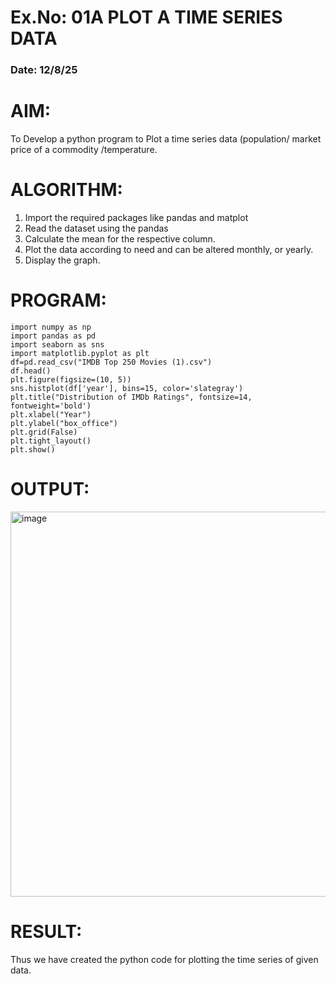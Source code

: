 # Ex.No: 01A PLOT A TIME SERIES DATA
###  Date: 12/8/25

# AIM:
To Develop a python program to Plot a time series data (population/ market price of a commodity
/temperature.
# ALGORITHM:
1. Import the required packages like pandas and matplot
2. Read the dataset using the pandas
3. Calculate the mean for the respective column.
4. Plot the data according to need and can be altered monthly, or yearly.
5. Display the graph.
# PROGRAM:
```
import numpy as np
import pandas as pd
import seaborn as sns
import matplotlib.pyplot as plt
df=pd.read_csv("IMDB Top 250 Movies (1).csv")
df.head()
plt.figure(figsize=(10, 5))
sns.histplot(df['year'], bins=15, color='slategray')
plt.title("Distribution of IMDb Ratings", fontsize=14, fontweight='bold')
plt.xlabel("Year")
plt.ylabel("box_office")
plt.grid(False)
plt.tight_layout()
plt.show()
```


# OUTPUT:
<img width="1301" height="616" alt="image" src="https://github.com/user-attachments/assets/422fa868-5971-4b3b-ae8f-3ac9e22ec9a4" />






# RESULT:
Thus we have created the python code for plotting the time series of given data.
